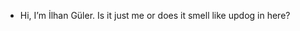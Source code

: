 <!---
Beginning of README.md file.
--->

- Hi, I’m İlhan Güler. Is it just me or does it smell like updog in here?


<!---
End of README.md file.
--->
